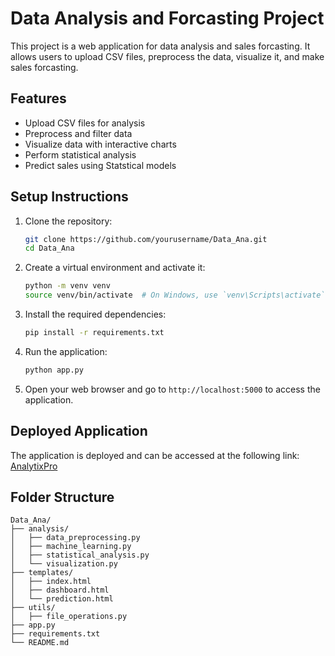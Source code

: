 # Data Analysis and Forcasting Project

This project is a web application for data analysis and sales forcasting. It allows users to upload CSV files, preprocess the data, visualize it, and make sales forcasting.

## Features

- Upload CSV files for analysis
- Preprocess and filter data
- Visualize data with interactive charts
- Perform statistical analysis
- Predict sales using Statstical models

## Setup Instructions

1. Clone the repository:
    ```bash
    git clone https://github.com/yourusername/Data_Ana.git
    cd Data_Ana
    ```

2. Create a virtual environment and activate it:
    ```bash
    python -m venv venv
    source venv/bin/activate  # On Windows, use `venv\Scripts\activate`
    ```

3. Install the required dependencies:
    ```bash
    pip install -r requirements.txt
    ```

4. Run the application:
    ```bash
    python app.py
    ```

5. Open your web browser and go to `http://localhost:5000` to access the application.

## Deployed Application

The application is deployed and can be accessed at the following link:
[AnalytixPro](https://analytixpro-2.onrender.com/)

## Folder Structure

```
Data_Ana/
├── analysis/
│   ├── data_preprocessing.py
│   ├── machine_learning.py
│   ├── statistical_analysis.py
│   └── visualization.py
├── templates/
│   ├── index.html
│   ├── dashboard.html
│   └── prediction.html
├── utils/
│   ├── file_operations.py
├── app.py
├── requirements.txt
└── README.md
```


